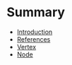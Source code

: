 # Summary

- [Introduction](./introduction.md)
- [References](./references.md)
- [Vertex](./vertex/index.md)
- [Node](./node/index.md)
